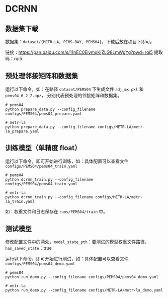 # DCRNN

## 数据集下载

数据集：`dataset/{METR-LA, PEMS-BAY, PEMS04}`，下载后放在项目下即可。

链接：https://pan.baidu.com/s/11nEC0EivmoKjZLG8LmWgYg?pwd=rqi5 
提取码：rqi5

## 预处理邻接矩阵和数据集

运行以下命令，如：在路径 `dataset/PEMS04` 下生成文件 `adj_mx.pkl` 和 `pems04_6_2_2.npz`，
分别代表预处理的邻接矩阵和数据集。

```shell script
# pems04
python prepare_data.py --config_filename configs/PEMS04/pems04_prepare.yaml

# metr-la
python prepare_data.py --config_filename configs/METR-LA/metr-la_prepare.yaml
```

## 训练模型（单精度 float）

运行以下命令，即可开始进行训练，如：具体配置可以查看文件 `configs/PEMS04/pems04_train.yaml`

```shell script
# pems04
python dcrnn_train.py --config_filename configs/PEMS04/pems04_train.yaml

# metr-la
python dcrnn_train.py --config_filename configs/METR-LA/metr-la_train.yaml
```

如：权重文件和日志保存在 `runs/PEMS04/train` 中。

## 测试模型

修改配置文件中的两处，`model_state_pth`：要测试的模型权重文件路径，`has_saved_state`：true

运行以下命令，即可开始进行测试，如：具体配置可以查看文件 `configs/PEMS04/pems04_demo.yaml`

```shell script
# pems04
python run_demo.py --config_filename configs/PEMS04/pems04_demo.yaml

# metr-la
python run_demo.py --config_filename configs/METR-LA/metr-la_demo.yaml
```
